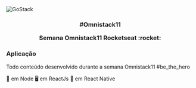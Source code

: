 <img alt="GoStack" src="https://storage.googleapis.com/golden-wind/bootcamp-gostack/header-desafios.png" />
<h3 align="center">
  <p align="center">#Omnistack11</p>
  <p align="center">Semana Omnistack11 Rocketseat :rocket: </p>
</h3>

### Aplicação 
Todo conteúdo desenvolvido durante a semana Omnistack11 #be_the_hero

🏦 em Node
🖥 em ReactJs
📱 em React Native
